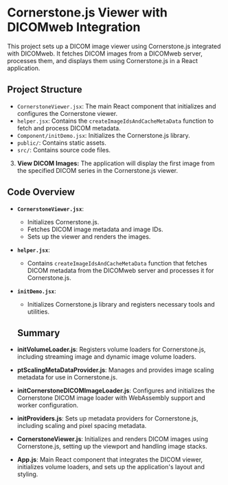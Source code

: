 # Cornerstone.js Viewer with DICOMweb Integration

This project sets up a DICOM image viewer using Cornerstone.js integrated with DICOMweb. It fetches DICOM images from a DICOMweb server, processes them, and displays them using Cornerstone.js in a React application.

## Project Structure

- `CornerstoneViewer.jsx`: The main React component that initializes and configures the Cornerstone viewer.
- `helper.jsx`: Contains the `createImageIdsAndCacheMetaData` function to fetch and process DICOM metadata.
- `Component/initDemo.jsx`: Initializes the Cornerstone.js library.
- `public/`: Contains static assets.
- `src/`: Contains source code files.

3. **View DICOM Images:**
   The application will display the first image from the specified DICOM series in the Cornerstone.js viewer.

## Code Overview

- **`CornerstoneViewer.jsx`**:

  - Initializes Cornerstone.js.
  - Fetches DICOM image metadata and image IDs.
  - Sets up the viewer and renders the images.

- **`helper.jsx`**:

  - Contains `createImageIdsAndCacheMetaData` function that fetches DICOM metadata from the DICOMweb server and processes it for Cornerstone.js.

- **`initDemo.jsx`**:

  - Initializes Cornerstone.js library and registers necessary tools and utilities.

  ## Summary

- **initVolumeLoader.js**: Registers volume loaders for Cornerstone.js, including streaming image and dynamic image volume loaders.

- **ptScalingMetaDataProvider.js**: Manages and provides image scaling metadata for use in Cornerstone.js.

- **initCornerstoneDICOMImageLoader.js**: Configures and initializes the Cornerstone DICOM image loader with WebAssembly support and worker configuration.

- **initProviders.js**: Sets up metadata providers for Cornerstone.js, including scaling and pixel spacing metadata.

- **CornerstoneViewer.js**: Initializes and renders DICOM images using Cornerstone.js, setting up the viewport and handling image stacks.

- **App.js**: Main React component that integrates the DICOM viewer, initializes volume loaders, and sets up the application's layout and styling.
